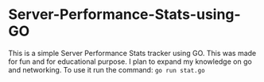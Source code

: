 # Server-Performance-Stats-using-GO
This is a simple Server Performance Stats tracker using GO. This was made for fun and for educational purpose. I plan to expand my knowledge on go and networking.
To use it run the command:
`go run stat.go`